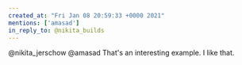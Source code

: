 ```yaml
---
created_at: "Fri Jan 08 20:59:33 +0000 2021"
mentions: ['amasad']
in_reply_to: @nikita_builds
---
```


@nikita_jerschow @amasad That's an interesting example.  I like that.
